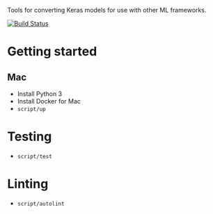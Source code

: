 Tools for converting Keras models for use with other ML frameworks.

[![Build Status](https://travis-ci.org/triagemd/model-converters.svg?branch=master)](https://travis-ci.org/triagemd/model-converters)

# Getting started

## Mac

 - Install Python 3
 - Install Docker for Mac
 - `script/up`


# Testing

 - `script/test`


# Linting

 - `script/autolint`
